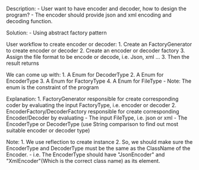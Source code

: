 Description: 
	- User want to have encoder and decoder, how to design the program?
	- The encoder should provide json and xml encoding and decoding function.
	
Solution:
	- Using abstract factory pattern
	
User workflow to create encoder or decoder:
	1. Create an FactoryGenerator to create encoder or decoder
	2. Create an encoder or decoder factory
	3. Assign the file format to be encode or decode, i.e. Json, xml ...
	3. Then the result returns
	
We can come up with:
	1. A Enum for DecoderType
	2. A Enum for EncoderType
	3. A Enum for FactoryType
	4. A Enum for FileType
	- Note: The enum is the constraint of the program
	
Explanation:
	1. FactoryGenerator responsible for create corresponding coder by evaluating the input FactoryType, i.e. encoder or decoder
	2. EncoderFactory/DecoderFactory responsible for create corresponding Encoder/Decoder by evaluating 
		- The input FileType, i.e. json or xml
		- The EncoderType or DecoderType (use String comparison to find out most suitable encoder or decoder type)

Note:
	1. We use reflection to create instance
	2. So, we should make sure the EncoderType and DecoderType must be the same as the ClassName of the Encoder.
		- i.e. The EncoderType should have "JsonEncoder" and "XmlEncoder"(Which is the correct class name) as its element.